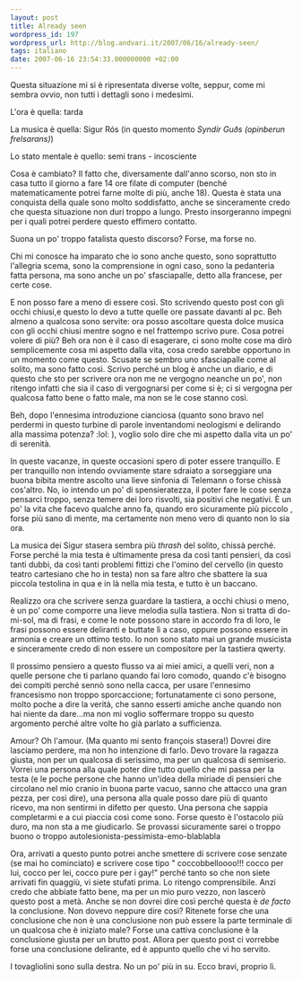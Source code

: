 ```yaml
---
layout: post
title: Already seen
wordpress_id: 197
wordpress_url: http://blog.andvari.it/2007/06/16/already-seen/
tags: italiano
date: 2007-06-16 23:54:33.000000000 +02:00
---
```

<p>Questa situazione mi si è ripresentata diverse volte, seppur, come mi sembra ovvio, non tutti i dettagli sono i medesimi.</p>
<p>L'ora è quella: tarda</p>
<p>La musica è quella: Sigur Rós (in questo momento <em>Syndir Guðs (opinberun frelsarans)</em>)</p>
<p>Lo stato mentale è quello: semi trans - incosciente</p>
<p>Cosa è cambiato? Il fatto che, diversamente dall'anno scorso, non sto in casa tutto il giorno a fare 14 ore filate di computer (benché matematicamente potrei farne molte di più, anche 18). Questa è stata una conquista della quale sono molto soddisfatto, anche se sinceramente credo che questa situazione non duri troppo a lungo. Presto insorgeranno impegni per i quali potrei perdere questo effimero contatto.</p>
<p>Suona un po' troppo fatalista questo discorso? Forse, ma forse no.</p>
<p>Chi mi conosce ha imparato che io sono anche questo, sono soprattutto l'allegria scema, sono la comprensione in ogni caso, sono la pedanteria fatta persona, ma sono anche un po' sfasciapalle, detto alla francese, per certe cose.</p>
<p>E non posso fare a meno di essere così. Sto scrivendo questo post con gli occhi chiusi,e questo lo devo a tutte quelle ore passate davanti al pc. Beh almeno a qualcosa sono servite: ora posso ascoltare questa dolce musica con gli occhi chiusi mentre sogno e nel frattempo scrivo pure. Cosa potrei volere di più? Beh ora non è il caso di esagerare, ci sono molte cose ma dirò semplicemente cosa mi aspetto dalla vita, cosa credo sarebbe opportuno in un momento come questo. Scusate se sembro uno sfasciapalle come al solito, ma sono fatto così. Scrivo perché un blog è anche un diario, e di questo che sto per scrivere ora non me ne vergogno neanche un po', non ritengo infatti che sia il caso di vergognarsi per come si è; ci si vergogna per qualcosa fatto bene o fatto male, ma non se le cose stanno così. </p>
<p>Beh, dopo l'ennesima introduzione cianciosa (quanto sono bravo nel perdermi in questo turbine di parole inventandomi neologismi e delirando alla massima potenza? :lol: ), voglio solo dire che mi aspetto dalla vita un po' di serenità.</p>
<p>In queste vacanze, in queste occasioni spero di poter essere tranquillo. E per tranquillo non intendo ovviamente stare sdraiato a sorseggiare una buona bibita mentre ascolto una lieve sinfonia di Telemann o forse chissà cos'altro. No, io intendo un po' di spensieratezza, il poter fare le cose senza pensarci troppo, senza temere dei loro risvolti, sia positivi che negativi. È un po' la vita che facevo qualche anno fa, quando ero sicuramente più piccolo , forse più sano di mente, ma certamente non meno vero di quanto non lo sia ora. </p>
<p>La musica dei Sigur stasera sembra più <em>thrash</em> del solito, chissà perché. Forse perché la mia testa è ultimamente presa da così tanti pensieri, da così tanti dubbi, da così tanti problemi fittizi che l'omino del cervello (in questo teatro cartesiano che ho in testa) non sa fare altro che sbattere la sua piccola testolina in qua e in là nella mia testa, e tutto è un baccano.</p>
<p>Realizzo ora che scrivere senza guardare la tastiera, a occhi chiusi o meno, è un po' come comporre una lieve melodia sulla tastiera. Non si tratta di do-mi-sol, ma di frasi, e come le note possono stare in accordo fra di loro, le frasi possono essere deliranti e buttate lì a caso, oppure possono essere in armonia e creare un ottimo testo. Io non sono stato mai un grande musicista e sinceramente credo di non essere un compositore per la tastiera qwerty.</p>
<p>Il prossimo pensiero a questo flusso va ai miei amici, a quelli veri, non a quelle persone che ti parlano quando fai loro comodo, quando c'è bisogno dei compiti perché sennò sono nella cacca, per usare l'ennesimo francesismo non troppo sporcaccione; fortunatamente ci sono persone, molto poche a dire la verità, che sanno esserti amiche anche quando non hai niente da dare...ma non mi voglio soffermare troppo su questo argomento perché altre volte ho già parlato a sufficienza.</p>
<p>Amour? Oh l'amour. (Ma quanto mi sento françois stasera!) Dovrei dire lasciamo perdere, ma non ho intenzione di farlo. Devo trovare la ragazza giusta, non per un qualcosa di serissimo, ma per un qualcosa di semiserio. Vorrei una persona alla quale poter dire tutto quello che mi passa per la testa (e le poche persone che hanno un'idea della miriade di pensieri che circolano nel mio cranio in buona parte vacuo, sanno che attacco una gran pezza, per così dire), una persona alla quale posso dare più di quanto ricevo, ma non sentirmi in difetto per questo. Una persona che sappia completarmi e a cui piaccia così come sono. Forse questo è l'ostacolo più duro, ma non sta a me giudicarlo. Se provassi sicuramente sarei o troppo buono o troppo autolesionista-pessimista-emo-blablabla</p>
<p>Ora, arrivati a questo punto potrei anche smettere di scrivere cose senzate (se mai ho cominciato) e scrivere cose tipo " coccobbelloooo!!! cocco per lui, cocco per lei, cocco pure per i gay!" perché tanto so che non siete arrivati fin quaggiù, vi siete stufati prima. Lo ritengo comprensibile. Anzi credo che abbiate fatto bene, ma per un mio puro vezzo, non lascerò questo post a metà. Anche se non dovrei dire così perché questa è <em>de facto</em> la conclusione. Non dovevo neppure dire così? Ritenete forse che una conclusione che non è una conclusione non può essere la parte terminale di un qualcosa che è iniziato male? Forse una cattiva conclusione è la conclusione giusta per un brutto post. Allora per questo post ci vorrebbe forse una conclusione delirante, ed è appunto quello che vi ho servito. </p>
<p>I tovagliolini sono sulla destra. No un po' più in su. Ecco bravi, proprio lì.</p>
